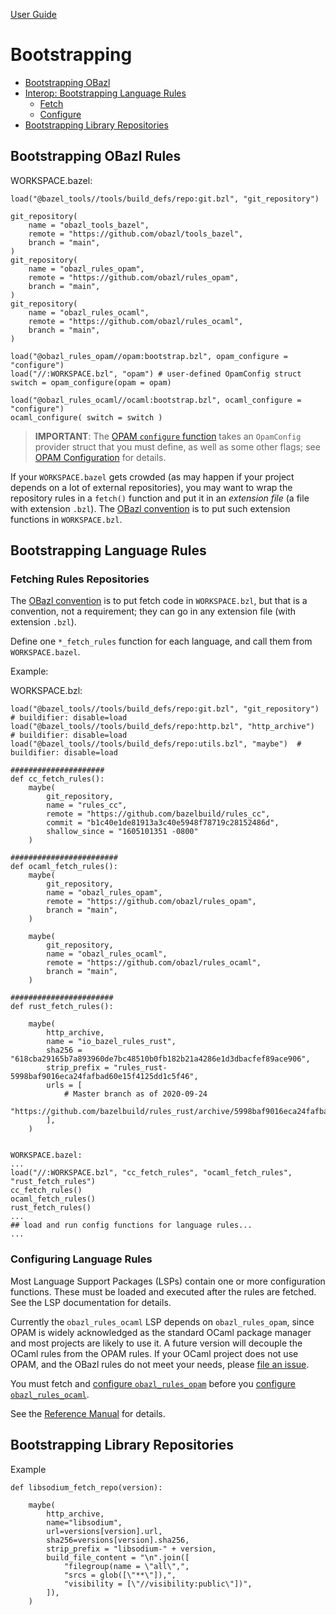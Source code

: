 [User Guide](index.md)

Bootstrapping
=============

-   [Bootstrapping OBazl](#bootstrap_obazl)
-   [Interop: Bootstrapping Language Rules](#rules)
    -   [Fetch](#fetch_rules)
    -   [Configure](#config_rules)
-   [Bootstrapping Library Repositories](#libraries)

<a name="bootstrap_obazl">Bootstrapping OBazl Rules</a>
-------------------------------------------------------

WORKSPACE.bazel:

    load("@bazel_tools//tools/build_defs/repo:git.bzl", "git_repository")

    git_repository(
        name = "obazl_tools_bazel",
        remote = "https://github.com/obazl/tools_bazel",
        branch = "main",
    )
    git_repository(
        name = "obazl_rules_opam",
        remote = "https://github.com/obazl/rules_opam",
        branch = "main",
    )
    git_repository(
        name = "obazl_rules_ocaml",
        remote = "https://github.com/obazl/rules_ocaml",
        branch = "main",
    )

    load("@obazl_rules_opam//opam:bootstrap.bzl", opam_configure = "configure")
    load("//:WORKSPACE.bzl", "opam") # user-defined OpamConfig struct
    switch = opam_configure(opam = opam)

    load("@obazl_rules_ocaml//ocaml:bootstrap.bzl", ocaml_configure = "configure")
    ocaml_configure( switch = switch )

> **IMPORTANT**: The [OPAM `configure`
> function](../refman/functions.md#opam_config) takes an `OpamConfig`
> provider struct that you must define, as well as some other flags; see
> [OPAM Configuration](configuration.md#opamconfig) for details.

If your `WORKSPACE.bazel` gets crowded (as may happen if your project
depends on a lot of external repositories), you may want to wrap the
repository rules in a `fetch()` function and put it in an *extension
file* (a file with extension `.bzl`). The [OBazl
convention](conventions.md) is to put such extension functions in
`WORKSPACE.bzl`.

<a name="rules">Bootstrapping Language Rules</a>
------------------------------------------------

### <a name="fetch_rules">Fetching Rules Repositories</a>

The [OBazl convention](conventions.md) is to put fetch code in
`WORKSPACE.bzl`, but that is a convention, not a requirement; they can
go in any extension file (with extension `.bzl`).

Define one `*_fetch_rules` function for each language, and call them
from `WORKSPACE.bazel`.

Example:

WORKSPACE.bzl:

    load("@bazel_tools//tools/build_defs/repo:git.bzl", "git_repository") # buildifier: disable=load
    load("@bazel_tools//tools/build_defs/repo:http.bzl", "http_archive")  # buildifier: disable=load
    load("@bazel_tools//tools/build_defs/repo:utils.bzl", "maybe")  # buildifier: disable=load

    #####################
    def cc_fetch_rules():
        maybe(
            git_repository,
            name = "rules_cc",
            remote = "https://github.com/bazelbuild/rules_cc",
            commit = "b1c40e1de81913a3c40e5948f78719c28152486d",
            shallow_since = "1605101351 -0800"
        )

    ########################
    def ocaml_fetch_rules():
        maybe(
            git_repository,
            name = "obazl_rules_opam",
            remote = "https://github.com/obazl/rules_opam",
            branch = "main",
        )

        maybe(
            git_repository,
            name = "obazl_rules_ocaml",
            remote = "https://github.com/obazl/rules_ocaml",
            branch = "main",
        )

    #######################
    def rust_fetch_rules():

        maybe(
            http_archive,
            name = "io_bazel_rules_rust",
            sha256 = "618cba29165b7a893960de7bc48510b0fb182b21a4286e1d3dbacfef89ace906",
            strip_prefix = "rules_rust-5998baf9016eca24fafbad60e15f4125dd1c5f46",
            urls = [
                # Master branch as of 2020-09-24
                "https://github.com/bazelbuild/rules_rust/archive/5998baf9016eca24fafbad60e15f4125dd1c5f46.tar.gz",
            ],
        )


    WORKSPACE.bazel:
    ...
    load("//:WORKSPACE.bzl", "cc_fetch_rules", "ocaml_fetch_rules", "rust_fetch_rules")
    cc_fetch_rules()
    ocaml_fetch_rules()
    rust_fetch_rules()
    ...
    ## load and run config functions for language rules...
    ...

### <a name="configrules">Configuring Language Rules</a>

Most Language Support Packages (LSPs) contain one or more configuration
functions. These must be loaded and executed after the rules are
fetched. See the LSP documentation for details.

Currently the `obazl_rules_ocaml` LSP depends on `obazl_rules_opam`,
since OPAM is widely acknowledged as the standard OCaml package manager
and most projects are likely to use it. A future version will decouple
the OCaml rules from the OPAM rules. If your OCaml project does not use
OPAM, and the OBazl rules do not meet your needs, please [file an
issue](https://github.com/obazl/rules_ocaml/issues).

You must fetch and [configure
`obazl_rules_opam`](configuration.md#opamconfig) before you [configure
`obazl_rules_ocaml`](configuration.md#ocamlconfig).

See the [Reference Manual](../refman/config.md) for details.

<a name="libraries">Bootstrapping Library Repositories</a>
----------------------------------------------------------

Example

    def libsodium_fetch_repo(version):

        maybe(
            http_archive,
            name="libsodium",
            url=versions[version].url,
            sha256=versions[version].sha256,
            strip_prefix = "libsodium-" + version,
            build_file_content = "\n".join([
                "filegroup(name = \"all\",",
                "srcs = glob([\"**\"]),",
                "visibility = [\"//visibility:public\"])",
            ]),
        )
